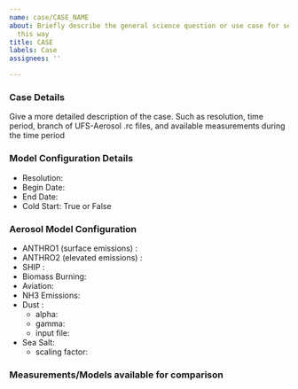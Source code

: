 ```yaml
---
name: case/CASE_NAME
about: Briefly describe the general science question or use case for setting the model
  this way
title: CASE
labels: Case
assignees: ''

---
```


### Case Details

Give a more detailed description of the case. Such as resolution, time period, branch of UFS-Aerosol .rc files, and available measurements during the time period


### Model Configuration Details 
- Resolution: 
- Begin Date: 
- End Date: 
- Cold Start: True or False


### Aerosol Model Configuration

- ANTHRO1 (surface emissions) : 
- ANTHRO2 (elevated emissions) : 
- SHIP :  
- Biomass Burning: 
- Aviation: 
- NH3 Emissions: 
- Dust : 
   * alpha:  
   * gamma: 
   * input file: 
- Sea Salt:
    * scaling factor: 

### Measurements/Models available for comparison
